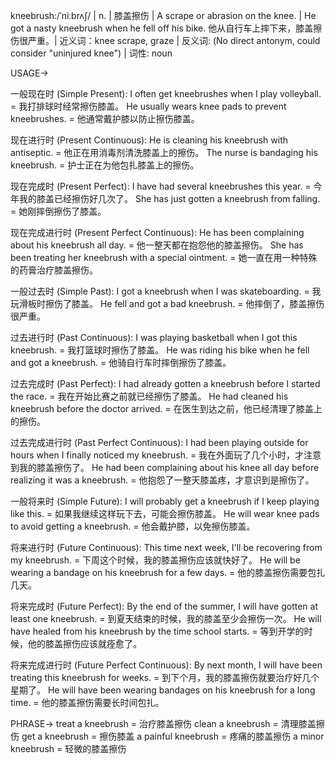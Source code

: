 kneebrush:/ˈniːbrʌʃ/ | n. | 膝盖擦伤 | A scrape or abrasion on the knee. |  He got a nasty kneebrush when he fell off his bike.  他从自行车上摔下来，膝盖擦伤很严重。| 近义词：knee scrape, graze | 反义词:  (No direct antonym, could consider "uninjured knee") | 词性: noun


USAGE->

一般现在时 (Simple Present):
I often get kneebrushes when I play volleyball. = 我打排球时经常擦伤膝盖。
He usually wears knee pads to prevent kneebrushes. = 他通常戴护膝以防止擦伤膝盖。

现在进行时 (Present Continuous):
He is cleaning his kneebrush with antiseptic. = 他正在用消毒剂清洗膝盖上的擦伤。
The nurse is bandaging his kneebrush. = 护士正在为他包扎膝盖上的擦伤。

现在完成时 (Present Perfect):
I have had several kneebrushes this year. = 今年我的膝盖已经擦伤好几次了。
She has just gotten a kneebrush from falling. = 她刚摔倒擦伤了膝盖。

现在完成进行时 (Present Perfect Continuous):
He has been complaining about his kneebrush all day. = 他一整天都在抱怨他的膝盖擦伤。
She has been treating her kneebrush with a special ointment. = 她一直在用一种特殊的药膏治疗膝盖擦伤。

一般过去时 (Simple Past):
I got a kneebrush when I was skateboarding. = 我玩滑板时擦伤了膝盖。
He fell and got a bad kneebrush. = 他摔倒了，膝盖擦伤很严重。


过去进行时 (Past Continuous):
I was playing basketball when I got this kneebrush. = 我打篮球时擦伤了膝盖。
He was riding his bike when he fell and got a kneebrush. = 他骑自行车时摔倒擦伤了膝盖。


过去完成时 (Past Perfect):
I had already gotten a kneebrush before I started the race. = 我在开始比赛之前就已经擦伤了膝盖。
He had cleaned his kneebrush before the doctor arrived. = 在医生到达之前，他已经清理了膝盖上的擦伤。


过去完成进行时 (Past Perfect Continuous):
I had been playing outside for hours when I finally noticed my kneebrush. = 我在外面玩了几个小时，才注意到我的膝盖擦伤了。
He had been complaining about his knee all day before realizing it was a kneebrush. = 他抱怨了一整天膝盖疼，才意识到是擦伤了。


一般将来时 (Simple Future):
I will probably get a kneebrush if I keep playing like this. = 如果我继续这样玩下去，可能会擦伤膝盖。
He will wear knee pads to avoid getting a kneebrush. = 他会戴护膝，以免擦伤膝盖。


将来进行时 (Future Continuous):
This time next week, I'll be recovering from my kneebrush. = 下周这个时候，我的膝盖擦伤应该就快好了。
He will be wearing a bandage on his kneebrush for a few days. = 他的膝盖擦伤需要包扎几天。


将来完成时 (Future Perfect):
By the end of the summer, I will have gotten at least one kneebrush. = 到夏天结束的时候，我的膝盖至少会擦伤一次。
He will have healed from his kneebrush by the time school starts. = 等到开学的时候，他的膝盖擦伤应该就痊愈了。


将来完成进行时 (Future Perfect Continuous):
By next month, I will have been treating this kneebrush for weeks. = 到下个月，我的膝盖擦伤就要治疗好几个星期了。
He will have been wearing bandages on his kneebrush for a long time. = 他的膝盖擦伤需要长时间包扎。



PHRASE->
treat a kneebrush =  治疗膝盖擦伤
clean a kneebrush = 清理膝盖擦伤
get a kneebrush = 擦伤膝盖
a painful kneebrush = 疼痛的膝盖擦伤
a minor kneebrush = 轻微的膝盖擦伤
